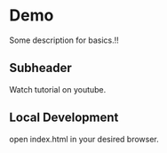# Demo


Some description for basics.!!


## Subheader

Watch tutorial on youtube.

## Local Development
open index.html in your desired browser.

